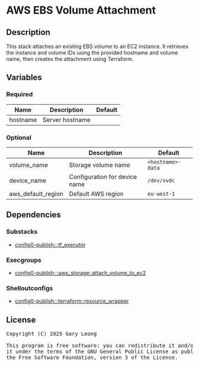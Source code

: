 # AWS EBS Volume Attachment

## Description
This stack attaches an existing EBS volume to an EC2 instance. It retrieves the instance and volume IDs using the provided hostname and volume name, then creates the attachment using Terraform.

## Variables

### Required

| Name | Description | Default |
|------|-------------|---------|
| hostname | Server hostname | &nbsp; |

### Optional

| Name | Description | Default |
|------|-------------|---------|
| volume_name | Storage volume name | `<hostname>-data` |
| device_name | Configuration for device name | `/dev/xvdc` |
| aws_default_region | Default AWS region | `eu-west-1` |

## Dependencies

### Substacks
- [config0-publish:::tf_executor](http://config0.http.redirects.s3-website-us-east-1.amazonaws.com/assets/stacks/config0-publish/tf_executor/default)

### Execgroups
- [config0-publish:::aws_storage::attach_volume_to_ec2](http://config0.http.redirects.s3-website-us-east-1.amazonaws.com/assets/exec/groups/config0-publish/aws_storage/attach_volume_to_ec2/default)

### Shelloutconfigs
- [config0-publish:::terraform::resource_wrapper](http://config0.http.redirects.s3-website-us-east-1.amazonaws.com/assets/shelloutconfigs/config0-publish/terraform/resource_wrapper/default)

## License
<pre>
Copyright (C) 2025 Gary Leong <gary@config0.com>

This program is free software: you can redistribute it and/or modify
it under the terms of the GNU General Public License as published by
the Free Software Foundation, version 3 of the License.
</pre>